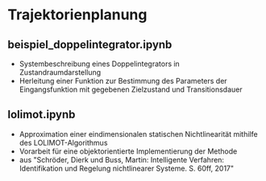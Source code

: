 # Trajektorienplanung

## beispiel_doppelintegrator.ipynb

- Systembeschreibung eines Doppelintegrators in Zustandraumdarstellung  
- Herleitung einer Funktion zur Bestimmung des Parameters der Eingangsfunktion mit gegebenen Zielzustand und Transitionsdauer

## lolimot.ipynb

- Approximation einer eindimensionalen statischen Nichtlinearität mithilfe des LOLIMOT-Algorithmus
- Vorarbeit für eine objektorientierte Implementierung der Methode
- aus "Schröder, Dierk und Buss, Martin: Intelligente Verfahren: Identifikation und Regelung nichtlinearer Systeme. S. 60ff, 2017"
